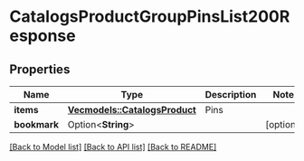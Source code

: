 # CatalogsProductGroupPinsList200Response

## Properties

Name | Type | Description | Notes
------------ | ------------- | ------------- | -------------
**items** | [**Vec<models::CatalogsProduct>**](CatalogsProduct.md) | Pins | 
**bookmark** | Option<**String**> |  | [optional]

[[Back to Model list]](../README.md#documentation-for-models) [[Back to API list]](../README.md#documentation-for-api-endpoints) [[Back to README]](../README.md)


